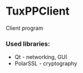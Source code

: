 TuxPPClient
===========

Client program

### Used libraries:
* Qt - networking, GUI
* PolarSSL - cryptography
